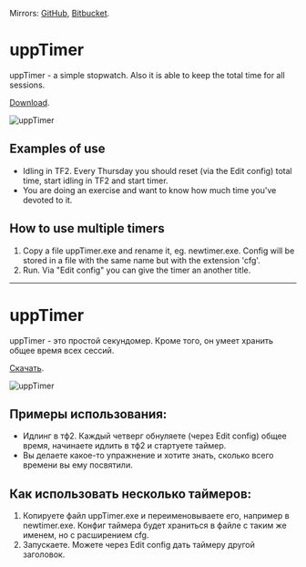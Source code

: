 Mirrors: [GitHub](https://github.com/pongo/uppTimer), [Bitbucket](https://bitbucket.org/pongo2/upptimer).

uppTimer
========

uppTimer - a simple stopwatch. Also it is able to keep the total time for all sessions.

[Download](https://github.com/downloads/pongo/uppTimer/Release.zip).

![uppTimer](https://raw.github.com/pongo/uppTimer/master/upptimer.png)

Examples of use
---------------

* Idling in TF2. Every Thursday you should reset (via the Edit config) total time, start idling in TF2 and start timer.
* You are doing an exercise and want to know how much time you've devoted to it.

How to use multiple timers
--------------------------

1. Copy a file uppTimer.exe and rename it, eg. newtimer.exe. Config will be stored in a file with the same name but with the extension 'cfg'.
2. Run. Via "Edit config" you can give the timer an another title.

***

uppTimer
========

uppTimer - это простой секундомер. Кроме того, он умеет хранить общее время всех сессий.

[Скачать](https://github.com/downloads/pongo/uppTimer/Release.zip).

![uppTimer](https://raw.github.com/pongo/uppTimer/master/upptimer.png)

Примеры использования:
---

* Идлинг в тф2. Каждый четверг обнуляете (через Edit config) общее время, начинаете идлить в тф2 и стартуете таймер.
* Вы делаете какое-то упражнение и хотите знать, сколько всего времени вы ему посвятили.

Как использовать несколько таймеров:
---

1. Копируете файл uppTimer.exe и переименовываете его, например в newtimer.exe. Конфиг таймера будет храниться в файле с таким же именем, но с расширением cfg.
2. Запускаете. Можете через Edit config дать таймеру другой заголовок.